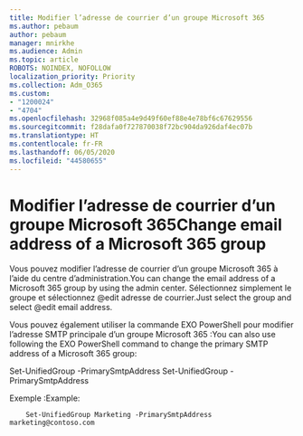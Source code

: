 ```yaml
---
title: Modifier l’adresse de courrier d’un groupe Microsoft 365
ms.author: pebaum
author: pebaum
manager: mnirkhe
ms.audience: Admin
ms.topic: article
ROBOTS: NOINDEX, NOFOLLOW
localization_priority: Priority
ms.collection: Adm_O365
ms.custom:
- "1200024"
- "4704"
ms.openlocfilehash: 32968f085a4e9d49f60ef88e4e78bf6c67629556
ms.sourcegitcommit: f28dafa0f727870038f72bc904da926daf4ec07b
ms.translationtype: HT
ms.contentlocale: fr-FR
ms.lasthandoff: 06/05/2020
ms.locfileid: "44580655"
---
```

# <a name="change-email-address-of-a-microsoft-365-group"></a><span data-ttu-id="4493a-102">Modifier l’adresse de courrier d’un groupe Microsoft 365</span><span class="sxs-lookup"><span data-stu-id="4493a-102">Change email address of a Microsoft 365 group</span></span>

<span data-ttu-id="4493a-103">Vous pouvez modifier l’adresse de courrier d’un groupe Microsoft 365 à l’aide du centre d’administration.</span><span class="sxs-lookup"><span data-stu-id="4493a-103">You can change the email address of a Microsoft 365 group by using the admin center.</span></span> <span data-ttu-id="4493a-104">Sélectionnez simplement le groupe et sélectionnez @edit adresse de courrier.</span><span class="sxs-lookup"><span data-stu-id="4493a-104">Just select the group and select @edit email address.</span></span>

<span data-ttu-id="4493a-105">Vous pouvez également utiliser la commande EXO PowerShell pour modifier l’adresse SMTP principale d’un groupe Microsoft 365 :</span><span class="sxs-lookup"><span data-stu-id="4493a-105">You can also use following the EXO PowerShell command to change the primary SMTP address of a Microsoft 365 group:</span></span>

<span data-ttu-id="4493a-106">Set-UnifiedGroup <Group Name> -PrimarySmtpAddress <new SMTP Address></span><span class="sxs-lookup"><span data-stu-id="4493a-106">Set-UnifiedGroup <Group Name> -PrimarySmtpAddress <new SMTP Address></span></span>

<span data-ttu-id="4493a-107">Exemple :</span><span class="sxs-lookup"><span data-stu-id="4493a-107">Example:</span></span>

```
    Set-UnifiedGroup Marketing -PrimarySmtpAddress marketing@contoso.com
```
